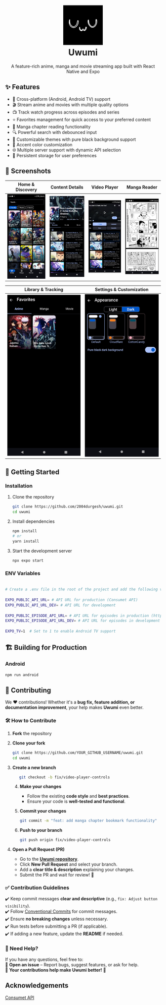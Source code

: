 <h1 align="center">
  <img src="./assets/images/icon.png" alt="uwumi" width="128" />
  <br />
  Uwumi
</h1>

<p align="center">
  A feature-rich anime, manga and movie streaming app built with React Native and Expo
</p>

## ✨ Features

- 📱 Cross-platform (Android, Android TV) support
- 🎬 Stream anime and movies with multiple quality options
- 📺 Track watch progress across episodes and series
- ⭐ Favorites management for quick access to your preferred content
- 📖 Manga chapter reading functionality
- 🔍 Powerful search with debounced input
- 🌙 Customizable themes with pure black background support
- 🎨 Accent color customization
- 🌐 Multiple server support with dynamic API selection
- 💾 Persistent storage for user preferences

## 📸 Screenshots

| Home & Discovery | Content Details | Video Player | Manga Reader |
|:---------------:|:---------------:|:---------------:|:---------------:|
| <img src="./assets/screenshots/anime.png" alt="Anime Screen" width="250"/> | <img src="./assets/screenshots/anime-info.png" alt="Anime Info" width="250"/> | <img src="./assets/screenshots/video-player.png" alt="Video Player" width="250"/> | <img src="./assets/screenshots/manga-reader.png" alt="Manga Reader" width="250"/> |

| Library & Tracking | Settings & Customization |
|:---------------:|:---------------:|
| <img src="./assets/screenshots/favorites.png" alt="Favorites" width="250"/> | <img src="./assets/screenshots/theme.png" alt="Theme Customization" width="250"/> |

## 🚀 Getting Started

### Installation

1. Clone the repository
   ```bash
   git clone https://github.com/2004durgesh/uwumi.git
   cd uwumi
   ```

2. Install dependencies
   ```bash
   npm install
   # or
   yarn install
   ```

3. Start the development server
   ```bash
   npx expo start
   ```

### ENV Variables
```bash

# Create a .env file in the root of the project and add the following variables

EXPO_PUBLIC_API_URL= # API URL for production (Consumet API)
EXPO_PUBLIC_API_URL_DEV= # API URL for development

EXPO_PUBLIC_EPISODE_API_URL= # API URL for episodes in production (https://github.com/2004durgesh/episodes)
EXPO_PUBLIC_EPISODE_API_URL_DEV= # API URL for episodes in development

EXPO_TV=1  # Set to 1 to enable Android TV support
```   

## 🏗️ Building for Production

### Android
```bash
npm run android
```

## 🤝 **Contributing**  

We ❤️ contributions! Whether it's a **bug fix, feature addition, or documentation improvement**, your help makes **Uwumi** even better.  

### 🛠 **How to Contribute**  

1. **Fork** the repository  

2. **Clone your fork**  
   ```bash
   git clone https://github.com/YOUR_GITHUB_USERNAME/uwumi.git
   cd uwumi
   ```

3. **Create a new branch**  
   ```bash
      git checkout -b fix/video-player-controls
      ```

   4. **Make your changes**  
      - Follow the existing **code style** and **best practices**.  
      - Ensure your code is **well-tested and functional**.  

   5. **Commit your changes**  
      ```bash
      git commit -m "feat: add manga chapter bookmark functionality"
      ```

   6. **Push to your branch**  
      ```bash
      git push origin fix/video-player-controls
      ```

7. **Open a Pull Request (PR)**  
   - Go to the [**Uwumi repository**](https://github.com/2004durgesh/uwumi).  
   - Click **New Pull Request** and select your branch.  
   - Add a **clear title & description** explaining your changes.  
   - Submit the PR and wait for review! 🚀  

### ✅ **Contribution Guidelines**  

✔️ Keep commit messages **clear and descriptive** (e.g., `fix: Adjust button visibility`).  
✔️ Follow [Conventional Commits](https://www.conventionalcommits.org/) for commit messages.  
✔️ Ensure **no breaking changes** unless necessary.  
✔️ Run tests before submitting a PR (if applicable).  
✔️ If adding a new feature, update the **README** if needed.  

### 🏅 **Need Help?**  

If you have any questions, feel free to:  
💬 **Open an issue** – Report bugs, suggest features, or ask for help.  
🚀 **Your contributions help make Uwumi better!** 🎉  



## Acknowledgements
[Consumet API](https://github.com/consumet/api.consumet.org)